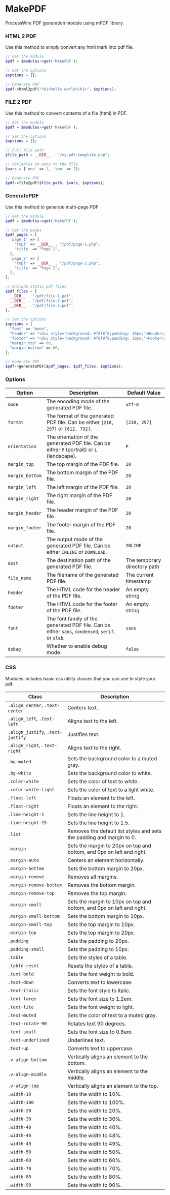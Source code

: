 # MakePDF

ProcessWire PDF generation module using mPDF library. 

### HTML 2 PDF
Use this method to simply convert any html mark into pdf file.

```php
// Get the module
$pdf = $modules->get('MakePDF');

// Set the options
$options = [];

// Generate PDF
$pdf->html2pdf("<h1>hello world</h1>", $options);
```

### FILE 2 PDF
Use this method to convert contents of a file (html) in PDF.
```php
// Get the module
$pdf = $modules->get('MakePDF');

// Set the options
$options = [];

// Full file path
$file_path = __DIR__ . "/my-pdf-template.php";

// Variables to pass to the file
$vars = ['one' => 1, 'two' => 2];

// Generate PDF 
$pdf->file2pdf($file_path, $vars, $options);
```

### GeneratePDF
Use this method to generate multi-page PDF
```php
// Get the module
$pdf = $modules->get('MakePDF');

// Set the pages
$pdf_pages = [
  'page_1' => [
    'tmpl' => __DIR__ . "/pdf/page-1.php",
    'title' => "Page 1",
  ],
  'page_2' => [
    'tmpl' => __DIR__ . "/pdf/page-2.php",
    'title' => "Page 2",
  ],
];

// Include static pdf files
$pdf_files = [
  __DIR__ . "/pdf/file-1.pdf",
  __DIR__ . "/pdf/file-2.pdf",
  __DIR__ . "/pdf/file-3.pdf",
];

// Set the options
$options = [
  "font" => "mono",
  "header" => "<div style='background: #f8f8f8;padding: 30px;'>Header</div>",
  "footer" => "<div style='background: #f8f8f8;padding: 30px;'>Footer</div>",
  "margin_top" => 60,
  "margin_bottom" => 60,
];

// Generate PDF
$pdf->generatePDF($pdf_pages, $pdf_files, $options);


```

### Options
| Option | Description | Default Value |
|--------|-------------|---------------|
| `mode` | The encoding mode of the generated PDF file. | `utf-8` |
| `format` | The format of the generated PDF file. Can be either `[210, 297]` or `[612, 792]`. | `[210, 297]` |
| `orientation` | The orientation of the generated PDF file. Can be either `P` (portrait) or `L` (landscape). | `P` |
| `margin_top` | The top margin of the PDF file. | `20` |
| `margin_bottom` | The bottom margin of the PDF file. | `20` |
| `margin_left` | The left margin of the PDF file. | `20` |
| `margin_right` | The right margin of the PDF file. | `20` |
| `margin_header` | The header margin of the PDF file. | `20` |
| `margin_footer` | The footer margin of the PDF file. | `20` |
| `output` | The output mode of the generated PDF file. Can be either `INLINE` or `DOWNLOAD`. | `INLINE` |
| `dest` | The destination path of the generated PDF file. | The temporary directory path |
| `file_name` | The filename of the generated PDF file. | The current timestamp |
| `header` | The HTML code for the header of the PDF file. | An empty string |
| `footer` | The HTML code for the footer of the PDF file. | An empty string |
| `font` | The font family of the generated PDF file. Can be either `sans`, `condensed`, `serif`, or `slab`. | `sans` |
| `debug` | Whether to enable debug mode. | `false` |

### CSS
Modules includes basic css utility classes that you can use to style your pdf.

| Class | Description |
|-------|-------------|
| `.align_center`, `.text-center` | Centers text. |
| `.align_left`, `.text-left` | Aligns text to the left. |
| `.align_justify`, `.text-justify` | Justifies text. |
| `.align_right`, `.text-right` | Aligns text to the right. |
| `.bg-muted` | Sets the background color to a muted gray. |
| `.bg-white` | Sets the background color to white. |
| `.color-white` | Sets the color of text to white. |
| `.color-white-light` | Sets the color of text to a light white. |
| `.float-left` | Floats an element to the left. |
| `.float-right` | Floats an element to the right. |
| `.line-height-1` | Sets the line height to 1. |
| `.line-height-15` | Sets the line height to 1.5. |
| `.list` | Removes the default list styles and sets the padding and margin to 0. |
| `.margin` | Sets the margin to 20px on top and bottom, and 0px on left and right. |
| `.margin-auto` | Centers an element horizontally. |
| `.margin-bottom` | Sets the bottom margin to 20px. |
| `.margin-remove` | Removes all margins. |
| `.margin-remove-bottom` | Removes the bottom margin. |
| `.margin-remove-top` | Removes the top margin. |
| `.margin-small` | Sets the margin to 10px on top and bottom, and 0px on left and right. |
| `.margin-small-bottom` | Sets the bottom margin to 10px. |
| `.margin-small-top` | Sets the top margin to 10px. |
| `.margin-top` | Sets the top margin to 20px. |
| `.padding` | Sets the padding to 20px. |
| `.padding-small` | Sets the padding to 10px. |
| `.table` | Sets the styles of a table. |
| `.table-reset` | Resets the styles of a table. |
| `.text-bold` | Sets the font weight to bold. |
| `.text-down` | Converts text to lowercase. |
| `.text-italic` | Sets the font style to italic. |
| `.text-large` | Sets the font size to 1.2em. |
| `.text-lite` | Sets the font weight to light. |
| `.text-muted` | Sets the color of text to a muted gray. |
| `.text-rotate-90` | Rotates text 90 degrees. |
| `.text-small` | Sets the font size to 0.8em. |
| `.text-underlined` | Underlines text. |
| `.text-up` | Converts text to uppercase. |
| `.v-align-bottom` | Vertically aligns an element to the bottom. |
| `.v-align-middle` | Vertically aligns an element to the middle. |
| `.v-align-top` | Vertically aligns an element to the top. |
| `.width-10` | Sets the width to 10%. |
| `.width-100` | Sets the width to 100%. |
| `.width-20` | Sets the width to 20%. |
| `.width-30` | Sets the width to 30%. |
| `.width-40` | Sets the width to 40%. |
| `.width-48` | Sets the width to 48%. |
| `.width-49` | Sets the width to 49%. |
| `.width-50` | Sets the width to 50%. |
| `.width-60` | Sets the width to 60%. |
| `.width-70` | Sets the width to 70%. |
| `.width-80` | Sets the width to 80%. |
| `.width-90` | Sets the width to 90%. |